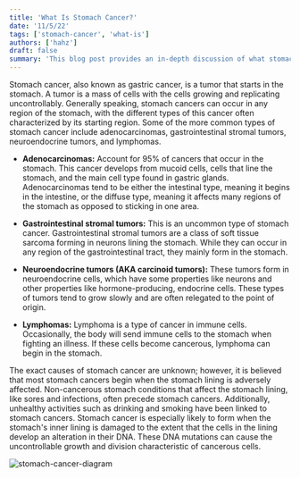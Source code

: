 ```yaml
---
title: 'What Is Stomach Cancer?'
date: '11/5/22'
tags: ['stomach-cancer', 'what-is']
authors: ['hahz']
draft: false
summary: 'This blog post provides an in-depth discussion of what stomach cancer is. Beyond that, it explores the common types and possible causes of this disease.'
---
```

Stomach cancer, also known as gastric cancer, is a tumor that starts in the stomach. A tumor is a mass of cells with the cells growing and replicating uncontrollably. Generally speaking, stomach cancers can occur in any region of the stomach, with the different types of this cancer often characterized by its starting region. Some of the more common types of stomach cancer include adenocarcinomas, gastrointestinal stromal tumors, neuroendocrine tumors, and lymphomas.

-   **Adenocarcinomas:** Account for 95% of cancers that occur in the stomach. This cancer develops from mucoid cells, cells that line the stomach, and the main cell type found in gastric glands. Adenocarcinomas tend to be either the intestinal type, meaning it begins in the intestine, or the diffuse type, meaning it affects many regions of the stomach as opposed to sticking in one area.
    
-   **Gastrointestinal stromal tumors:** This is an uncommon type of stomach cancer. Gastrointestinal stromal tumors are a class of soft tissue sarcoma forming in neurons lining the stomach. While they can occur in any region of the gastrointestinal tract, they mainly form in the stomach.
    
-   **Neuroendocrine tumors (AKA carcinoid tumors):** These tumors form in neuroendocrine cells, which have some properties like neurons and other properties like hormone-producing, endocrine cells. These types of tumors tend to grow slowly and are often relegated to the point of origin.
    
-   **Lymphomas:** Lymphoma is a type of cancer in immune cells. Occasionally, the body will send immune cells to the stomach when fighting an illness. If these cells become cancerous, lymphoma can begin in the stomach.
    

The exact causes of stomach cancer are unknown; however, it is believed that most stomach cancers begin when the stomach lining is adversely affected. Non-cancerous stomach conditions that affect the stomach lining, like sores and infections, often precede stomach cancers. Additionally, unhealthy activities such as drinking and smoking have been linked to stomach cancers. Stomach cancer is especially likely to form when the stomach's inner lining is damaged to the extent that the cells in the lining develop an alteration in their DNA. These DNA mutations can cause the uncontrollable growth and division characteristic of cancerous cells.

![stomach-cancer-diagram](https://images.squarespace-cdn.com/content/v1/5a7a09591f318d0b3c459fd8/1577815759652-AOJ49OG8NGOF2OYG97ZU/pmccdenver-img-stomach-gastric-cancer-stages.jpg)

